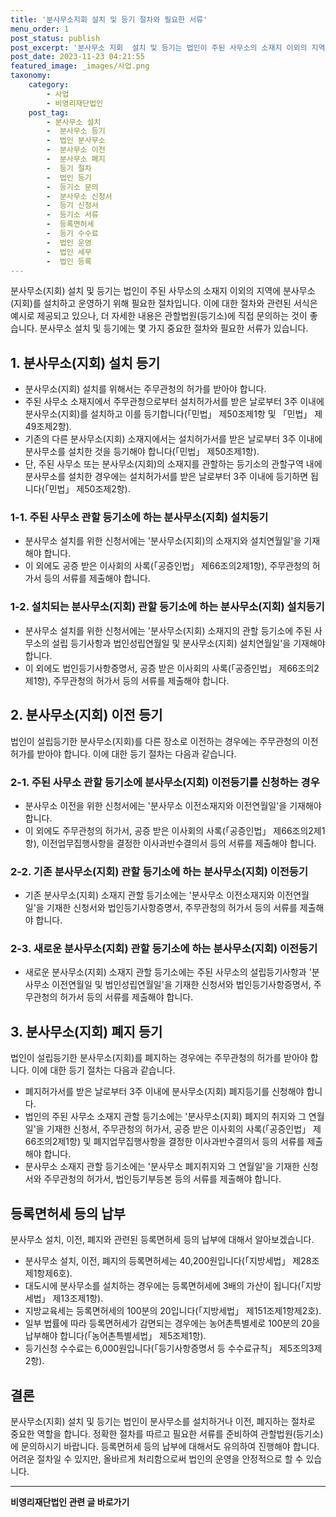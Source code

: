 ```yaml
---
title: '분사무소지회 설치 및 등기 절차와 필요한 서류'
menu_order: 1
post_status: publish
post_excerpt: '분사무소 지회  설치 및 등기는 법인이 주된 사무소의 소재지 이외의 지역에 분사무소 지회 를 설치하고 운영하기 위해 필요한 절차입니다. 이에 대한 절차와 관련된 서식은 예시로 제공되고 있으나, 더 자세한 내용은 관할법원 등기소 에 직접 문의하는 것이 좋습니다. 분사무소 설치 및 등기에는 몇 가지 중요한 절차와 필요한 서류가 있습니다.'
post_date: 2023-11-23 04:21:55
featured_image: _images/사업.png
taxonomy:
    category:
        - 사업
        - 비영리재단법인
    post_tag:
        - 분사무소 설치
        -  분사무소 등기
        -  법인 분사무소
        -  분사무소 이전
        -  분사무소 폐지
        -  등기 절차
        -  법인 등기
        -  등기소 문의
        -  분사무소 신청서
        -  등기 신청서
        -  등기소 서류
        -  등록면허세
        -  등기 수수료
        -  법인 운영
        -  법인 세무
        -  법인 등록
---
```



분사무소(지회) 설치 및 등기는 법인이 주된 사무소의 소재지 이외의 지역에 분사무소(지회)를 설치하고 운영하기 위해 필요한 절차입니다. 이에 대한 절차와 관련된 서식은 예시로 제공되고 있으나, 더 자세한 내용은 관할법원(등기소)에 직접 문의하는 것이 좋습니다. 분사무소 설치 및 등기에는 몇 가지 중요한 절차와 필요한 서류가 있습니다.

## 1. 분사무소(지회) 설치 등기

- 분사무소(지회) 설치를 위해서는 주무관청의 허가를 받아야 합니다.
- 주된 사무소 소재지에서 주무관청으로부터 설치허가서를 받은 날로부터 3주 이내에 분사무소(지회)를 설치하고 이를 등기합니다(「민법」 제50조제1항 및 「민법」 제49조제2항).
- 기존의 다른 분사무소(지회) 소재지에서는 설치허가서를 받은 날로부터 3주 이내에 분사무소를 설치한 것을 등기해야 합니다(「민법」 제50조제1항).
- 단, 주된 사무소 또는 분사무소(지회)의 소재지를 관할하는 등기소의 관할구역 내에 분사무소를 설치한 경우에는 설치허가서를 받은 날로부터 3주 이내에 등기하면 됩니다(「민법」 제50조제2항).
  
### 1-1. 주된 사무소 관할 등기소에 하는 분사무소(지회) 설치등기

- 분사무소 설치를 위한 신청서에는 '분사무소(지회)의 소재지와 설치연월일'을 기재해야 합니다.
- 이 외에도 공증 받은 이사회의 사록(「공증인법」 제66조의2제1항), 주무관청의 허가서 등의 서류를 제출해야 합니다.

### 1-2. 설치되는 분사무소(지회) 관할 등기소에 하는 분사무소(지회) 설치등기

- 분사무소 설치를 위한 신청서에는 '분사무소(지회) 소재지의 관할 등기소에 주된 사무소의 설립 등기사항과 법인성립연월일 및 분사무소(지회) 설치연월일'을 기재해야 합니다.
- 이 외에도 법인등기사항증명서, 공증 받은 이사회의 사록(「공증인법」 제66조의2제1항), 주무관청의 허가서 등의 서류를 제출해야 합니다.

## 2. 분사무소(지회) 이전 등기

법인이 설립등기한 분사무소(지회)를 다른 장소로 이전하는 경우에는 주무관청의 이전허가를 받아야 합니다. 이에 대한 등기 절차는 다음과 같습니다.

### 2-1. 주된 사무소 관할 등기소에 분사무소(지회) 이전등기를 신청하는 경우

- 분사무소 이전을 위한 신청서에는 '분사무소 이전소재지와 이전연월일'을 기재해야 합니다.
- 이 외에도 주무관청의 허가서, 공증 받은 이사회의 사록(「공증인법」 제66조의2제1항), 이전업무집행사항을 결정한 이사과반수결의서 등의 서류를 제출해야 합니다.

### 2-2. 기존 분사무소(지회) 관할 등기소에 하는 분사무소(지회) 이전등기

- 기존 분사무소(지회) 소재지 관할 등기소에는 '분사무소 이전소재지와 이전연월일'을 기재한 신청서와 법인등기사항증명서, 주무관청의 허가서 등의 서류를 제출해야 합니다.

### 2-3. 새로운 분사무소(지회) 관할 등기소에 하는 분사무소(지회) 이전등기

- 새로운 분사무소(지회) 소재지 관할 등기소에는 주된 사무소의 설립등기사항과 '분사무소 이전연월일 및 법인성립연월일'을 기재한 신청서와 법인등기사항증명서, 주무관청의 허가서 등의 서류를 제출해야 합니다.

## 3. 분사무소(지회) 폐지 등기

법인이 설립등기한 분사무소(지회)를 폐지하는 경우에는 주무관청의 허가를 받아야 합니다. 이에 대한 등기 절차는 다음과 같습니다.

- 폐지허가서를 받은 날로부터 3주 이내에 분사무소(지회) 폐지등기를 신청해야 합니다.
- 법인의 주된 사무소 소재지 관할 등기소에는 '분사무소(지회) 폐지의 취지와 그 연월일'을 기재한 신청서, 주무관청의 허가서, 공증 받은 이사회의 사록(「공증인법」 제66조의2제1항) 및 폐지업무집행사항을 결정한 이사과반수결의서 등의 서류를 제출해야 합니다.
- 분사무소 소재지 관할 등기소에는 '분사무소 폐지취지와 그 연월일'을 기재한 신청서와 주무관청의 허가서, 법인등기부등본 등의 서류를 제출해야 합니다.

## 등록면허세 등의 납부

분사무소 설치, 이전, 폐지와 관련된 등록면허세 등의 납부에 대해서 알아보겠습니다.

- 분사무소 설치, 이전, 폐지의 등록면허세는 40,200원입니다(「지방세법」 제28조제1항제6호).
- 대도시에 분사무소를 설치하는 경우에는 등록면허세에 3배의 가산이 됩니다(「지방세법」 제13조제1항).
- 지방교육세는 등록면허세의 100분의 20입니다(「지방세법」 제151조제1항제2호).
- 일부 법률에 따라 등록면허세가 감면되는 경우에는 농어촌특별세로 100분의 20을 납부해야 합니다(「농어촌특별세법」 제5조제1항).
- 등기신청 수수료는 6,000원입니다(「등기사항증명서 등 수수료규칙」 제5조의3제2항).

## 결론


분사무소(지회) 설치 및 등기는 법인이 분사무소를 설치하거나 이전, 폐지하는 절차로 중요한 역할을 합니다. 정확한 절차를 따르고 필요한 서류를 준비하여 관할법원(등기소)에 문의하시기 바랍니다. 등록면허세 등의 납부에 대해서도 유의하여 진행해야 합니다. 어려운 절차일 수 있지만, 올바르게 처리함으로써 법인의 운영을 안정적으로 할 수 있습니다.
<!-- wp:separator -->
<hr class="wp-block-separator has-alpha-channel-opacity"/>
<!-- /wp:separator -->

<!-- wp:group {"backgroundColor":"base","layout":{"type":"constrained"}} -->
<div class="wp-block-group has-base-background-color has-background"><!-- wp:paragraph {"align":"center","fontSize":"medium"} -->
<p class="has-text-align-center has-large-font-size"><strong>비영리재단법인 관련 글 바로가기</strong></p>
<!-- /wp:paragraph -->


<!-- wp:latest-posts
{"categories":[{"id":27278,"count":19,"description":"","link":"https://uknowlaw.com/category/%eb%b9%84%ec%98%81%eb%a6%ac%ec%9e%ac%eb%8b%a8%eb%b2%95%ec%9d%b8/","name":"비영리재단법인","slug":"비영리재단법인","taxonomy":"category","parent":0,"meta":[],"_links":{"self":[{"href":"https://uknowlaw.com/wp-json/wp/v2/categories/27278"}],"collection":[{"href":"https://uknowlaw.com/wp-json/wp/v2/categories"}],"about":[{"href":"https://uknowlaw.com/wp-json/wp/v2/taxonomies/category"}],"wp:post_type":[{"href":"https://uknowlaw.com/wp-json/wp/v2/posts?categories=27278"}],"curies":[{"name":"wp","href":"https://api.w.org/{rel}","templated":true}]}}],"postsToShow":100,"excerptLength":28,"postLayout":"grid","columns":2,"featuredImageAlign":"left","featuredImageSizeSlug":"large","fontSize":"small"} /--></div>
<!-- /wp:group -->